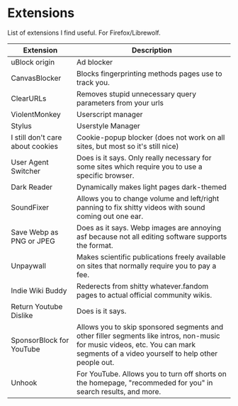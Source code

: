 # Extensions
List of extensions I find useful. For Firefox/Librewolf.

| Extension                        | Description |
| -------------------------------- | ----------- |
| uBlock origin                    | Ad blocker  |
| CanvasBlocker                    | Blocks fingerprinting methods pages use to track you. |
| ClearURLs                        | Removes stupid unnecessary query parameters from your urls |
| ViolentMonkey                    | Userscript manager |
| Stylus                           | Userstyle Manager |
| I still don't care about cookies | Cookie-popup blocker (does not work on all sites, but most so it's still nice) |
| User Agent Switcher              | Does is it says. Only really necessary for some sites which require you to use a specific browser. |
| Dark Reader                      | Dynamically makes light pages dark-themed |
| SoundFixer                       | Allows you to change volume and left/right panning to fix shitty videos with sound coming out one ear. |
| Save Webp as PNG or JPEG         | Does as it says. Webp images are annoying asf because not all editing software supports the  format. |
| Unpaywall                        | Makes scientific publications freely available on sites that normally require you to pay a fee. |
| Indie Wiki Buddy                 | Rederects from shitty whatever.fandom pages to actual official community wikis. |
| Return Youtube Dislike           | Does is it says. |
| SponsorBlock for YouTube         | Allows you to skip sponsored segments and other filler segments like intros, non-music for music videos, etc. You can mark segments of a video yourself to help other people out. |
| Unhook                           | For YouTube. Allows you to turn off shorts on the homepage, "recommeded for you" in search results, and more. |
